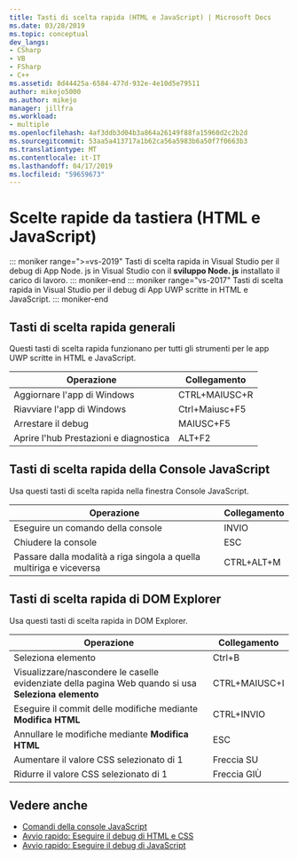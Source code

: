 ```yaml
---
title: Tasti di scelta rapida (HTML e JavaScript) | Microsoft Docs
ms.date: 03/28/2019
ms.topic: conceptual
dev_langs:
- CSharp
- VB
- FSharp
- C++
ms.assetid: 8d44425a-6584-477d-932e-4e10d5e79511
author: mikejo5000
ms.author: mikejo
manager: jillfra
ms.workload:
- multiple
ms.openlocfilehash: 4af3ddb3d04b3a864a26149f88fa15960d2c2b2d
ms.sourcegitcommit: 53aa5a413717a1b62ca56a5983b6a50f7f0663b3
ms.translationtype: MT
ms.contentlocale: it-IT
ms.lasthandoff: 04/17/2019
ms.locfileid: "59659673"
---
```

# <a name="keyboard-shortcuts-html-and-javascript"></a>Scelte rapide da tastiera (HTML e JavaScript)

::: moniker range=">=vs-2019"
 Tasti di scelta rapida in Visual Studio per il debug di App Node. js in Visual Studio con il **sviluppo Node. js** installato il carico di lavoro.
::: moniker-end
::: moniker range="vs-2017"
 Tasti di scelta rapida in Visual Studio per il debug di App UWP scritte in HTML e JavaScript.
::: moniker-end

## <a name="general-shortcuts"></a>Tasti di scelta rapida generali

 Questi tasti di scelta rapida funzionano per tutti gli strumenti per le app UWP scritte in HTML e JavaScript.

|Operazione|Collegamento|
|------------|--------------|
|Aggiornare l'app di Windows|CTRL+MAIUSC+R|
|Riavviare l'app di Windows|Ctrl+Maiusc+F5|
|Arrestare il debug|MAIUSC+F5|
|Aprire l'hub Prestazioni e diagnostica|ALT+F2|

## <a name="javascript-console-shortcuts"></a>Tasti di scelta rapida della Console JavaScript

 Usa questi tasti di scelta rapida nella finestra Console JavaScript.

|Operazione|Collegamento|
|------------|--------------|
|Eseguire un comando della console|INVIO|
|Chiudere la console|ESC|
|Passare dalla modalità a riga singola a quella multiriga e viceversa|CTRL+ALT+M|

## <a name="dom-explorer-shortcuts"></a>Tasti di scelta rapida di DOM Explorer

 Usa questi tasti di scelta rapida in DOM Explorer.

|Operazione|Collegamento|
|------------|--------------|
|Seleziona elemento|Ctrl+B|
|Visualizzare/nascondere le caselle evidenziate della pagina Web quando si usa **Seleziona elemento**|CTRL+MAIUSC+I|
|Eseguire il commit delle modifiche mediante **Modifica HTML**|CTRL+INVIO|
|Annullare le modifiche mediante **Modifica HTML**|ESC|
|Aumentare il valore CSS selezionato di 1|Freccia SU|
|Ridurre il valore CSS selezionato di 1|Freccia GIÙ|

## <a name="see-also"></a>Vedere anche
- [Comandi della console JavaScript](../debugger/javascript-console-commands.md)
- [Avvio rapido: Eseguire il debug di HTML e CSS](../debugger/quickstart-debug-html-and-css.md?view=vs-2017)
- [Avvio rapido: Eseguire il debug di JavaScript](../debugger/quickstart-debug-javascript-using-the-console.md?view=vs-2017)